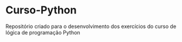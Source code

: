 # Curso-Python
Repositório criado para o desenvolvimento dos exercícios do curso de lógica de programação Python
